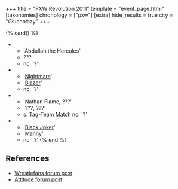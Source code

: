 +++
title = "PXW Revolution 2011"
template = "event_page.html"
[taxonomies]
chronology = ["pxw"]
[extra]
hide_results = true
city = "Głuchołazy"
+++

{% card() %}
- - 'Abdullah the Hercules'
  - ???
  - nc: '?'
- - '[Nightmare](@/w/nightmare.md)'
  - '[Blazer](@/w/blazer.md)'
  - nc: '?'
- - 'Nathan Flame, ???'
  - '???, ???'
  - s: Tag-Team Match
    nc: '?'
- - '[Black Joker](@/w/black-joker.md)'
  - '[Manny](@/w/manny.md)'
  - nc: '?'
{% end %}

## References

* [Wrestlefans forum post](https://wrestlefans.pl/forum/viewtopic.php?f=247&t=36486)
* [Attitude forum post](https://forum.wrestling.pl/topic/33240-pxw-revolution-23062013/)
